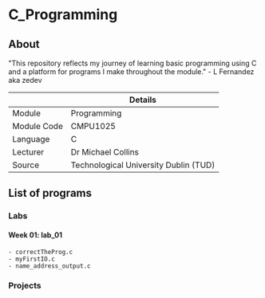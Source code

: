 # C_Programming

## About

"This repository reflects my journey of learning basic programming using C and a platform for programs I make throughout the module." - L Fernandez aka zedev

|  | Details |
|-----------|-----------|
| Module | Programming |
| Module Code | CMPU1025 |
| Language | C |
| Lecturer |  Dr Michael Collins |
| Source | Technological University Dublin (TUD) |

## List of programs

### Labs
#### Week 01: lab_01
    - correctTheProg.c
    - myFirstIO.c
    - name_address_output.c

### Projects
